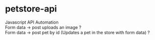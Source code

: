 # petstore-api
Javascript API Automation
<br>
Form data -> post uploads an image ?
<br>
Form data -> post pet by id (Updates a pet in the store with form data) ?